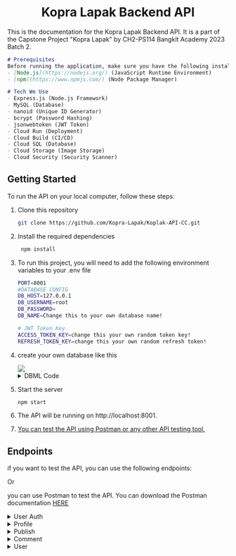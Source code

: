 <center>

# Kopra Lapak Backend API

</center>

This is the documentation for the Kopra Lapak Backend API. It is a part of the Capstone Project "Kopra Lapak" by CH2-PS114 Bangkit Academy 2023 Batch 2.

```markdown
# Prerequisites
Before running the application, make sure you have the following installed on your machine:
- [Node.js](https://nodejs.org/) (JavaScript Runtime Environment)
- [npm](https://www.npmjs.com/) (Node Package Manager)

# Tech We Use
- Express.js (Node.js Framework)
- MySQL (Database)
- nanoid (Unique ID Generator)
- bcrypt (Password Hashing)
- jsonwebtoken (JWT Token)
- Cloud Run (Deployment)
- Cloud Build (CI/CD)
- Cloud SQL (Database)
- Cloud Storage (Image Storage)
- Cloud Security (Security Scanner)
```

## Getting Started

To run the API on your local computer, follow these steps:

1. Clone this repository
   ```bash
   git clone https://github.com/Kopra-Lapak/Koplak-API-CC.git
   ```
2. Install the required dependencies
    ```bash
     npm install
     ```
3. To run this project, you will need to add the following environment variables to your .env file
    ```bash
    PORT=8001
    #DATABASE CONFIG
    DB_HOST=127.0.0.1
    DB_USERNAME=root
    DB_PASSWORD=
    DB_NAME=Change this to your own database name!

    # JWT Token Key
    ACCESS_TOKEN_KEY=change this your own random token key!
    REFRESH_TOKEN_KEY=change this your own random refresh token!
    ```
4. create your own database like this
    
    <a href="">
      <img src="https://drive.google.com/uc?id=1oAOkj_Ebc4468Oh5dQd54z7Jonhyb2jz" />
    </a>
    
    <details>
    <summary>DBML Code</summary>
    
    ```sql
    Table blacklist {
      id bigint [pk, increment]
      token varchar(512)
    }
    
    Table comment {
      comment_id varchar(25) [pk]
      publish_id varchar(25) [ref: > publish.publish_id]
      profile_id varchar(25) [ref: > profile.profile_id]
      comment_text varchar(500)
      created_at datetime
      updated_at datetime
    }
    
    Table profile {
      profile_id varchar(25) [pk]
      user_id varchar(25) [ref: > user.user_id]
      image_profile varchar(255)
      fullname varchar(100)
      role enum('buyer', 'seller')
      address varchar(255)
      birth date
      gender enum('male', 'female')
      created_at datetime
      updated_at datetime
    }
    
    Table publish {
      publish_id varchar(25) [pk]
      profile_id varchar(25) [ref: > profile.profile_id]
      image_publish varchar(255)
      price varchar(50)
      supply varchar(50)
      grade enum('A', 'B', 'C')
      description varchar(255)
      address varchar(255)
      distance_from_user float
      likes int
      comments int
      views int
      created_at datetime
      updated_at datetime
    }
    
    Table user {
      user_id varchar(16) [pk]
      username varchar(100)
      email varchar(128) [unique]
      password varchar(256)
      created_at datetime
      updated_at datetime
    }
    ```
    </details>
5. Start the server
    ```bash
    npm start
    ```


6. The API will be running on http://localhost:8001.
7. [You can test the API using Postman or any other API testing tool.](#endpoints)


## Endpoints

if you want to test the API, you can use the following endpoints:

Or 

you can use Postman to test the API. You can download the Postman documentation [HERE](https://documenter.getpostman.com/view/29787210/2s9YknANZe)


<details>
<summary>User Auth</summary>

- **Register**
<pre>POST /register</pre>
Request Body:
```json
{
    "username": "Andre",
    "email": "andre@gmail.com",
    "password": "andre1234"
}
```
Response Body:
```json
{
    "code": 200,
    "status": "OK",
    "message": "Registration is successful",
    "data": {
        "username": "Andre",
        "email": "andre@gmail.com"
    }
}
```
- **Login**
<pre>POST /login</pre>
Request Body:
```json
{
    "email": "andre@gmail.com",
    "password": "andre1234"
}
```
Response Body:
```json
{
    "code": 200,
    "status": "OK",
    "message": "Logged in successfully",
    "data": {
        "accessToken": "eyJhbGciOiJIUzI1NiIsInR5cCI6IkpXVCJ9.eyJpZCI6IjFOVG94MG11TDZHZWZwTXoiLCJlbWFpbCI6ImFuZHJlQGdtYWlsLmNvbSIsImlhdCI6MTcwMjg3NTMzOCwiZXhwIjoxNzA4MDU5MzM4fQ.qv2l5D6axen9BeNYQXQe-2CoRakEbhOHKbyiZBQXUcQ",
        "refreshToken": "eyJhbGciOiJIUzI1NiIsInR5cCI6IkpXVCJ9.eyJpZCI6IjFOVG94MG11TDZHZWZwTXoiLCJlbWFpbCI6ImFuZHJlQGdtYWlsLmNvbSIsImlhdCI6MTcwMjg3NTMzOH0.zhwwsC5mvCKhvH3PuTnc3jh5jVt0u0VsUG8saHe-WxU"
    }
}
```
- **Logout**
<pre>POST /logout</pre>
Response Body:
```json
{
    "code": 200,
    "status": "OK",
    "message": "Logout successfully"
}
```

</details>

<details>
<summary>Profile</summary>

- **Create Profile**
<pre>POST /profile</pre>
<pre>Authorization: Token</pre>
Request Body:
```json
{
    "image_profile": "imageprofile.com",
    "fullname": "Andre Gregori Sangari",
    "address": "Jln. Kopra",
    "birth": "1999-08-07",
    "gender": "male"
}
```
Response Body:
```json
{
    "code": 201,
    "status": "CREATED",
    "message": "Profile added successfully",
    "data": {
        "profile_id": "csyGqVJ0ZuAztldn",
        "image_profile": "imageprofile.com",
        "fullname": "Andre Gregori Sangari",
        "address": "Jln. Kopra",
        "birth": "1999-08-07",
        "gender": "male"
    }
}
```
- **Get All Profile**
<pre>GET /profile</pre>
<pre>Authorization: Token</pre>
Response Body:
```json
{
    "code": 200,
    "status": "OK",
    "message": "success grab data Profile",
    "data": [
        {
            "profile_id": "csyGqVJ0ZuAztldn",
            "user_id": "1NTox0muL6GefpMz",
            "image_profile": "imageprofile.com",
            "fullname": "Andre Gregori Sangari",
            "role": "buyer",
            "address": "Jln. Kopra",
            "birth": "1999-08-06T17:00:00.000Z",
            "gender": "male",
            "created_at": "2023-12-18T04:56:09.000Z",
            "updated_at": "2023-12-18T04:56:09.000Z"
        }
    ]
}
```

- **Get Profile by ID**
<pre>GET /profile/id</pre>
<pre>Authorization: Token</pre>
Response Body:
  ```json
{
    "code": 200,
    "status": "OK",
    "message": "Success grab data Profile",
    "data": [
        {
            "profile_id": "csyGqVJ0ZuAztldn",
            "user_id": "1NTox0muL6GefpMz",
            "image_profile": "imageprofile.com",
            "fullname": "Andre Gregori Sangari",
            "role": "buyer",
            "address": "Jln. Kopra",
            "birth": "1999-08-06T17:00:00.000Z",
            "gender": "male",
            "created_at": "2023-12-18T04:56:09.000Z",
            "updated_at": "2023-12-18T04:56:09.000Z"
        }
    ]
}
```
- **Update Profile by ID**
<pre>PUT /profile/id</pre>
<pre>Authorization: Token</pre>
Request Body:
```json
{
    "image_profile": "imageprofile.com",
    "fullname": "Andre",
    "role": "seller",
    "address": "Jln. Kopra",
    "birth": "1999-08-06",
    "gender": "male"
}
```
Response Body:
```json
{
    "code": 200,
    "status": "OK",
    "message": "Profile updated successfully",
    "data": {
        "profile_id": "csyGqVJ0ZuAztldn",
        "image_profile": "imageprofile.com",
        "fullname": "Andre",
        "role": "seller",
        "address": "Jln. Kopra",
        "birth": "1999-08-06",
        "gender": "male"
    }
}
```
- **Delete Profile by ID**
<pre>DELETE /profile/id</pre>
<pre>Authorization: Token</pre>
Response Body:
```json
{
    "code": 200,
    "status": "OK",
    "message": "Profile deleted successfully"
}
```
</details>

<details>
<summary>Publish</summary>

- **Create Publish**
<pre>POST /publish</pre>
<pre>Authorization: Token</pre>
Request Body:
```json
{
    "image_publish": "imagepublish.com",
    "price": "15.000.000",
    "supply": "3 TON",
    "grade": "A",
    "description": "Good quality copra",
    "address": "Jln. Kopra",
    "distance_from_user": 3.00
}
```
Response Body:
```json
{
    "code": 201,
    "status": "CREATED",
    "message": "Publish added successfully",
    "data": {
        "publish_id": "1amxRhw1pEbwhLcC",
        "image_publish": "imagepublish.com",
        "price": "15.000.000",
        "supply": "3 TON",
        "grade": "A",
        "description": "Good quality copra",
        "address": "Jln. Kopra",
        "distance_from_user": 3
    }
}
```
- **Get All Publish**
<pre>GET /publish</pre>
<pre>Authorization: Token</pre>
Response Body:
```json
{
    "code": 200,
    "status": "OK",
    "message": "Success grab data Publish",
    "data": [
        {
            "publish_id": "1amxRhw1pEbwhLcC",
            "profile_id": "csyGqVJ0ZuAztldn",
            "image_publish": "imagepublish.com",
            "price": "15.000.000",
            "supply": "3 TON",
            "grade": "A",
            "description": "Good quality copra",
            "address": "Jln. Kopra",
            "distance_from_user": 3,
            "likes": null,
            "comments": null,
            "views": null,
            "created_at": "2023-12-18T04:59:20.000Z",
            "updated_at": "2023-12-18T04:59:20.000Z"
        }
    ]
}
```
- **Get Publish by ID**
<pre>GET /publish/id</pre>
Authorization: Token
Response Body:
```json
{
    "code": 200,
    "status": "OK",
    "message": "Success grab data Publish",
    "data": [
        {
            "publish_id": "1amxRhw1pEbwhLcC",
            "profile_id": "csyGqVJ0ZuAztldn",
            "image_publish": "imagepublish.com",
            "price": "15.000.000",
            "supply": "3 TON",
            "grade": "A",
            "description": "Good quality copra",
            "address": "Jln. Kopra",
            "distance_from_user": 3,
            "likes": null,
            "comments": null,
            "views": null,
            "created_at": "2023-12-18T04:59:20.000Z",
            "updated_at": "2023-12-18T04:59:20.000Z"
        }
    ]
}
```
- **Update Publish by ID**
<pre>PUT /publish/id</pre>
<pre>Authorization: Token</pre>
Request Body:
```json
{
    "image_publish": "updateimagepublish.com",
    "price": "15.000.000",
    "supply": "3 TON",
    "grade": "A",
    "description": "Very good quality copra",
    "address": "Jln. Kopra",
    "distance_from_user": 5
}
```
Response Body:
```json
{
    "code": 200,
    "status": "OK",
    "message": "Update Publish is success",
    "data": {
        "image_publish": "updateimagepublish.com",
        "price": "15.000.000",
        "supply": "3 TON",
        "grade": "A",
        "description": "Very good quality copra",
        "address": "Jln. Kopra",
        "distance_from_user": 5
    }
}
```


- **Delete Publish by ID**
<pre>DELETE /publish/id</pre>
<pre>Authorization: Token</pre>
Response Body:
```json
{
    "code": 200,
    "status": "OK",
    "message": "Success deleted Publish"
}
```
</details>

<details>
<summary>Comment</summary>

- **Create Comment**
<pre>POST /comment</pre>
<pre>Authorization: Token</pre>
Request Body:
```json
{
    "comment_text": "testing comment_text"
}
```
Response Body:
```json
{
    "code": 201,
    "status": "CREATED",
    "message": "Comment added successfully",
    "data": {
        "comment_id": "5YwxSt1LtFAVF260",
        "comment_text": "testing comment_text"
    }
}
```
- **Get All Comment**
<pre>GET /comment</pre>
Authorization: Token
Response Body:
```json
{
    "code": 200,
    "status": "OK",
    "message": "success grab data Comment",
    "data": [
        {
            "comment_id": "5YwxSt1LtFAVF260",
            "publish_id": "1amxRhw1pEbwhLcC",
            "profile_id": "csyGqVJ0ZuAztldn",
            "comment_text": "testing comment_text",
            "created_at": "2023-12-18T05:01:36.000Z",
            "updated_at": "2023-12-18T05:01:36.000Z"
        }
    ]
}
```
- **Get Comment by ID**
<pre>GET /comment/id</pre>
<pre>Authorization: Token</pre>
Response Body:
```json
{
    "code": 200,
    "status": "OK",
    "message": "Success grab data Comment",
    "data": [
        {
            "comment_id": "5YwxSt1LtFAVF260",
            "publish_id": "1amxRhw1pEbwhLcC",
            "profile_id": "csyGqVJ0ZuAztldn",
            "comment_text": "testing comment_text",
            "created_at": "2023-12-18T05:01:36.000Z",
            "updated_at": "2023-12-18T05:01:36.000Z"
        }
    ]
}
```
- **Update Comment by ID**
<pre>PUT /comment/id</pre>
<pre>Authorization: Token</pre>
Request Body:
```json
{
    "comment_text": "update comment_text"
}
```
Response Body:
```json
{
    "code": 200,
    "status": "OK",
    "message": "Update Comment is success",
    "data": {
        "comment_text": "update comment_text"
    }
}
```
- **Delete Comment by ID**
<pre>DELETE /comment/id</pre>
<pre>Authorization: Token</pre>
Response Body:
```json
{
    "code": 200,
    "status": "OK",
    "message": "success deleted Comment"
}
```
</details>

<details>
<summary>User</summary>

- **Get All User**
<pre>GET /users</pre>
<pre>Authorization: Token</pre>
Response Body:
```json
{
    "code": 200,
    "status": "OK",
    "message": "Success grab data user",
    "data": [
        {
            "username": "Andre",
            "email": "andre@gmail.com"
        }
    ]
}
```
- **Change Password User**
<pre>PUT /users/changePassword</pre>
<pre>Authorization: Token</pre>
Request Body:
```json
{
    "oldPassword": "andre1234",
    "newPassword": "newpasswordandre1234",
    "confirmPassword": "newpasswordandre1234"
}
```
Response Body:
```json
{
    "code": 200,
    "status": "OK",
    "message": "change password is success"
}
```
- **Delete User by ID**
<pre>DELETE /users/id</pre>
<pre>Authorization: Token</pre>
Response Body:
```json
{
    "code": 200,
    "status": "OK",
    "message": "User deleted successfully"
}
```

</details>
